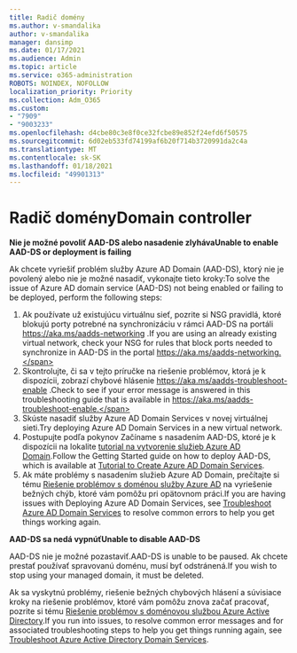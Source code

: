 ```yaml
---
title: Radič domény
ms.author: v-smandalika
author: v-smandalika
manager: dansimp
ms.date: 01/17/2021
ms.audience: Admin
ms.topic: article
ms.service: o365-administration
ROBOTS: NOINDEX, NOFOLLOW
localization_priority: Priority
ms.collection: Adm_O365
ms.custom:
- "7909"
- "9003233"
ms.openlocfilehash: d4cbe80c3e8f0ce32fcbe89e852f24efd6f50575
ms.sourcegitcommit: 6d02eb533fd74199af6b20f714b3720991da2c4a
ms.translationtype: MT
ms.contentlocale: sk-SK
ms.lasthandoff: 01/18/2021
ms.locfileid: "49901313"
---
```

# <a name="domain-controller"></a><span data-ttu-id="bc93e-102">Radič domény</span><span class="sxs-lookup"><span data-stu-id="bc93e-102">Domain controller</span></span>

<span data-ttu-id="bc93e-103">**Nie je možné povoliť AAD-DS alebo nasadenie zlyháva**</span><span class="sxs-lookup"><span data-stu-id="bc93e-103">**Unable to enable AAD-DS or deployment is failing**</span></span>

<span data-ttu-id="bc93e-104">Ak chcete vyriešiť problém služby Azure AD Domain (AAD-DS), ktorý nie je povolený alebo nie je možné nasadiť, vykonajte tieto kroky:</span><span class="sxs-lookup"><span data-stu-id="bc93e-104">To solve the issue of Azure AD domain service (AAD-DS) not being enabled or failing to be deployed, perform the following steps:</span></span>

1. <span data-ttu-id="bc93e-105">Ak používate už existujúcu virtuálnu sieť, pozrite si NSG pravidlá, ktoré blokujú porty potrebné na synchronizáciu v rámci AAD-DS na portáli https://aka.ms/aadds-networking .</span><span class="sxs-lookup"><span data-stu-id="bc93e-105">If you are using an already existing virtual network, check your NSG for rules that block ports needed to synchronize in AAD-DS in the portal https://aka.ms/aadds-networking.</span></span>
2. <span data-ttu-id="bc93e-106">Skontrolujte, či sa v tejto príručke na riešenie problémov, ktorá je k dispozícii, zobrazí chybové hlásenie  https://aka.ms/aadds-troubleshoot-enable .</span><span class="sxs-lookup"><span data-stu-id="bc93e-106">Check to see if your error message is answered in this troubleshooting guide that is available in  https://aka.ms/aadds-troubleshoot-enable.</span></span>
3. <span data-ttu-id="bc93e-107">Skúste nasadiť služby Azure AD Domain Services v novej virtuálnej sieti.</span><span class="sxs-lookup"><span data-stu-id="bc93e-107">Try deploying Azure AD Domain Services in a new virtual network.</span></span>
4. <span data-ttu-id="bc93e-108">Postupujte podľa pokynov Začíname s nasadením AAD-DS, ktoré je k dispozícii na lokalite [tutorial na vytvorenie služieb Azure AD Domain](https://docs.microsoft.com/azure/active-directory-domain-services/tutorial-create-instance).</span><span class="sxs-lookup"><span data-stu-id="bc93e-108">Follow the Getting Started guide on how to deploy AAD-DS, which is available at [Tutorial to Create Azure AD Domain Services](https://docs.microsoft.com/azure/active-directory-domain-services/tutorial-create-instance).</span></span>
5. <span data-ttu-id="bc93e-109">Ak máte problémy s nasadením služieb Azure AD Domain, prečítajte si tému [Riešenie problémov s doménou služby Azure AD](https://docs.microsoft.com/azure/active-directory-domain-services/troubleshoot) na vyriešenie bežných chýb, ktoré vám pomôžu pri opätovnom práci.</span><span class="sxs-lookup"><span data-stu-id="bc93e-109">If you are having issues with Deploying Azure AD Domain Services, see [Troubleshoot Azure AD Domain Services](https://docs.microsoft.com/azure/active-directory-domain-services/troubleshoot) to resolve common errors to help you get things working again.</span></span> 

<span data-ttu-id="bc93e-110">**AAD-DS sa nedá vypnúť**</span><span class="sxs-lookup"><span data-stu-id="bc93e-110">**Unable to disable AAD-DS**</span></span>

<span data-ttu-id="bc93e-111">AAD-DS nie je možné pozastaviť.</span><span class="sxs-lookup"><span data-stu-id="bc93e-111">AAD-DS is unable to be paused.</span></span> <span data-ttu-id="bc93e-112">Ak chcete prestať používať spravovanú doménu, musí byť odstránená.</span><span class="sxs-lookup"><span data-stu-id="bc93e-112">If you wish to stop using your managed domain, it must be deleted.</span></span>

<span data-ttu-id="bc93e-113">Ak sa vyskytnú problémy, riešenie bežných chybových hlásení a súvisiace kroky na riešenie problémov, ktoré vám pomôžu znova začať pracovať, pozrite si tému [Riešenie problémov s doménovou službou Azure Active Directory](https://docs.microsoft.com/azure/active-directory-domain-services/troubleshoot).</span><span class="sxs-lookup"><span data-stu-id="bc93e-113">If you run into issues, to resolve common error messages and for associated troubleshooting steps to help you get things running again, see [Troubleshoot Azure Active Directory Domain Services](https://docs.microsoft.com/azure/active-directory-domain-services/troubleshoot).</span></span>
